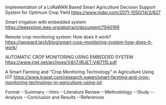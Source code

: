 Implementation of a LoRaWAN Based Smart Agriculture Decision Support System for Optimum Crop Yield
https://www.mdpi.com/2071-1050/14/2/827

Smart irrigation with embedded system
https://ieeexplore.ieee.org/abstract/document/7940199

Remote crop monitoring system: How does it work?
https://geopard.tech/blog/smart-crop-monitoring-system-how-does-it-work/

AUTOMATIC CROP MONITORING USING EMBEDDED SYSTEM
https://www.irjet.net/archives/V4/i7/IRJET-V4I7115.pdf

A Smart Farming and “Crop Monitoring Technology” in Agriculture Using IOT
https://www.ijraset.com/research-paper/smart-farming-and-crop-monitoring-technology-in-agriculture-using-iot


Format
--Summary
--Intro
--Literature Review
--Methodology
--Study
--Analysis
--Conclusion and Results
--References
